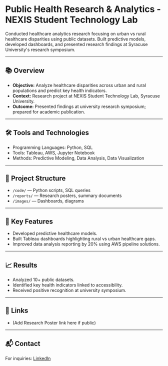
# Public Health Research & Analytics - NEXIS Student Technology Lab

Conducted healthcare analytics research focusing on urban vs rural healthcare disparities using public datasets. Built predictive models, developed dashboards, and presented research findings at Syracuse University's research symposium.

---

## 📚 Overview

- **Objective:** Analyze healthcare disparities across urban and rural populations and predict key health indicators.
- **Context:** Research project at NEXIS Student Technology Lab, Syracuse University.
- **Outcome:** Presented findings at university research symposium; prepared for academic publication.

---

## 🛠️ Tools and Technologies

- Programming Languages: Python, SQL
- Tools: Tableau, AWS, Jupyter Notebook
- Methods: Predictive Modeling, Data Analysis, Data Visualization

---

## 🧩 Project Structure

- `/code/` — Python scripts, SQL queries
- `/reports/` — Research posters, summary documents
- `/images/` — Dashboards, diagrams

---

## 🚀 Key Features

- Developed predictive healthcare models.
- Built Tableau dashboards highlighting rural vs urban healthcare gaps.
- Improved data analysis reporting by 20% using AWS pipeline solutions.

---

## 📈 Results

- Analyzed 10+ public datasets.
- Identified key health indicators linked to accessibility.
- Received positive recognition at university symposium.

---

## 🔗 Links

- (Add Research Poster link here if public)

---

## 📬 Contact

For inquiries: [LinkedIn](https://www.linkedin.com/in/vaishnavi-sulakhe/)
